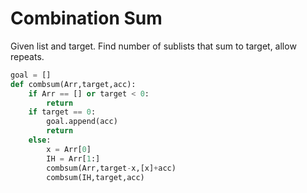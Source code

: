 # Combination Sum

Given list and target. Find number of sublists that sum to target, allow repeats.

```python
goal = []
def combsum(Arr,target,acc):
    if Arr == [] or target < 0:
        return
    if target == 0:
        goal.append(acc)
        return
    else:
        x = Arr[0]
        IH = Arr[1:]
        combsum(Arr,target-x,[x]+acc)
        combsum(IH,target,acc)

        

```

